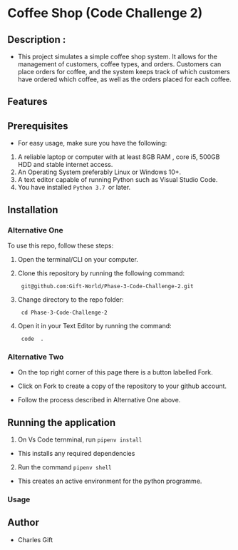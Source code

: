  # Coffee Shop (Code Challenge 2)


## Description :
 - This project simulates a simple coffee shop system. It allows for the management of customers, coffee types, and orders. Customers can place orders for coffee, and the system keeps track of which customers have ordered which coffee, as well as the orders placed for each coffee.

 ## Features
 
 ## Prerequisites
  - For easy usage, make sure you have the following:
   
   1. A reliable laptop or computer with at least 8GB RAM , core i5, 500GB HDD and stable internet access.
2. An Operating System preferably Linux or Windows 10+.
3. A text editor capable of running Python such as Visual Studio Code.
4. You have installed `Python 3.7 `or later.


## Installation

### Alternative One

To use this repo, follow these steps:

1. Open the terminal/CLI on your computer.
2. Clone this repository by running the following command:

        git@github.com:Gift-World/Phase-3-Code-Challenge-2.git

3. Change directory to the repo folder:

        cd Phase-3-Code-Challenge-2

4. Open it in your Text Editor by running the command:

        code  .




### Alternative Two

- On the top right corner of this page there is a button labelled Fork.

- Click on Fork to create a copy of the repository to your github account.

- Follow the process described in Alternative One above.


## Running the application

1. On Vs Code ternminal, run `pipenv install`

- This installs any required dependencies
2. Run the command `pipenv shell`

- This creates an active environment for the python programme.

### Usage
   

## Author
 - Charles Gift           




        
 